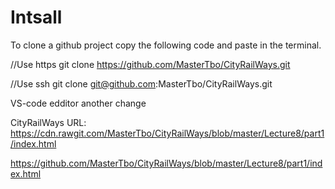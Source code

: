# Intsall

To clone a github project copy the following code and paste in the terminal.

//Use https
git clone https://github.com/MasterTbo/CityRailWays.git

//Use ssh
git clone git@github.com:MasterTbo/CityRailWays.git

VS-code edditor
another change

CityRailWays URL: https://cdn.rawgit.com/MasterTbo/CityRailWays/blob/master/Lecture8/part1/index.html


 https://github.com/MasterTbo/CityRailWays/blob/master/Lecture8/part1/index.html